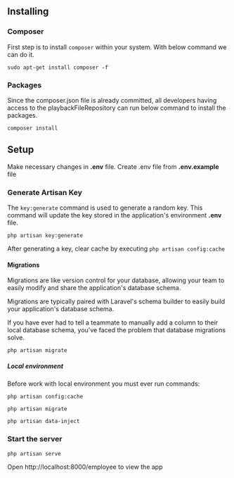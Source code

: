 ## Installing

### Composer

First step is to install `composer` within your system. With below command we can do it.

    sudo apt-get install composer -f

### Packages

Since the composer.json file is already committed, all developers having access to the playbackFileRepository can run below command to install the packages.

    composer install
    
## Setup

Make necessary changes in **.env** file. Create .env file from **.env.example** file

### Generate Artisan Key

The `key:generate` command is used to generate a random key. This command will update the key stored in the application's environment **.env** file.

    php artisan key:generate
    
After generating a key, clear cache by executing `php artisan config:cache`
    
#### Migrations

 Migrations are like version control for your database, allowing your team to easily modify and share the application's database schema.

 Migrations are typically paired with Laravel's schema builder to easily build your application's database schema.

 If you have ever had to tell a teammate to manually add a column to their local database schema, you've faced the problem that database migrations solve.

    php artisan migrate
    
 ##### Local environment

Before work with local environment you must ever run commands:

 `php artisan config:cache`

 `php artisan migrate`

 `php artisan data-inject`
 
 ### Start the server
 
   `php artisan serve`

Open http://localhost:8000/employee to view the app
